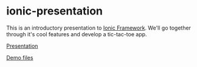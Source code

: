 # ionic-presentation

This is an introductory presentation to [Ionic Framework](http://ionicframework.com/). We'll go together through it's cool features and develop a tic-tac-toe app. 

[Presentation](http://mihaibura.github.io/ionic-presentation/)

[Demo files](http://mihaibura.github.io/ionic-tic-tac-toe/)
